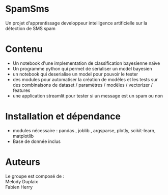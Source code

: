 # SpamSms
Un projet d'apprentissage developpeur intelligence artificielle sur la détection de SMS spam  

# Contenu
- Un notebook d'une implementation de classification bayesienne naïve  
- Un programme python qui permet de serialiser un model bayesien  
- un notebook qui deserialise un model pour pouvoir le tester  
- des modules pour automatiser la création de modèles et les tests sur des combinaisons de dataset / paramètres / modèles / vectorizer / features
- une application streamlit pour tester si un message est un spam ou non 

# Installation et dépendance
- modules nécessaire : pandas , joblib , argsparse, plotly, scikit-learn, matplotlib
- Base de donnée inclus  

# Auteurs
Le groupe est composé de :  
Melody Duplaix  
Fabien Herry  